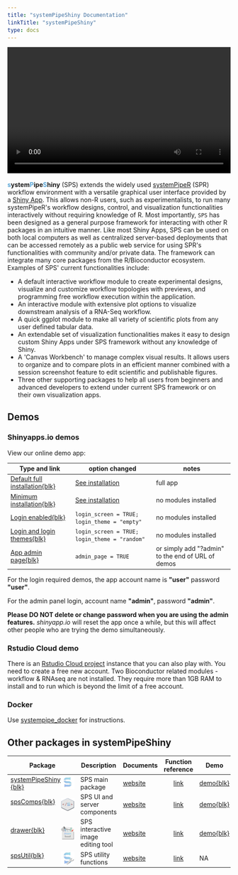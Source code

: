 ```yaml
---
title: "systemPipeShiny Documentation"
linkTitle: "systemPipeShiny"
type: docs
---
```


<link href="/css/home_page.css" rel="stylesheet">
<div id="svg-logo"></div>

<script src="/js/home_page.js"></script>
<script>
  loadLogo("/images/sps_logos.svg")
</script>
<style>
#svg-logo {
  background: 
    radial-gradient(circle, transparent 0%,  rgba(255,255,255,1) 30%),
    linear-gradient(to right, var(--color), var(--color)), var(--image2);
  background-repeat: no-repeat;
  background-size: auto 1200px;
  background-position: center center;
  background-blend-mode: 
    var(--blend-top, normal),
    var(--blend-bottom, saturation),
    normal;
  --image2: url("/background.jpg");
  --color-v: rgba(76,169,237,1);
  --color: rgba(76,169,237,1);
}

#svg-logo svg {
  margin: 0 auto;
  display: block;
  padding: 50px;
}
</style>

<video src="https://github.com/systemPipeR/sp_tutorials/blob/main/videos/sps1.8/sps_overview.webm?raw=true" style="width: 100%; aspect-ratio: 16 / 9"  controls></video>

**<span style="color:#5DA7D6;">s</span>ystem<span
style="color:#5DA7D6;">P</span>ipe<span style="color:#5DA7D6;">S</span>hiny**
(SPS) extends the widely used [systemPipeR](/spr/) 
(SPR) workflow
environment with a versatile graphical user interface provided by a [Shiny
App](https://shiny.rstudio.com). This allows non-R users, such as
experimentalists, to run many systemPipeR's workflow designs, control, and
visualization functionalities interactively without requiring knowledge of R.
Most importantly, `SPS` has been designed as a general purpose framework for
interacting with other R packages in an intuitive manner. Like most Shiny Apps,
SPS can be used on both local computers as well as centralized server-based
deployments that can be accessed remotely as a public web service for using
SPR's functionalities with community and/or private data. The framework can
integrate many core packages from the R/Bioconductor ecosystem. Examples of
SPS' current functionalities include: 

- A default interactive workflow module to 
create experimental designs, visualize and customize workflow topologies with previews, and 
programming free workflow execution within the application. 
- An interactive module with extensive plot options to visualize downstream analysis of a RNA-Seq workflow.
- A quick ggplot module to make all variety of scientific plots from any user defined 
tabular data. 
- An extendable set of visualization functionalities makes it easy to design 
custom Shiny Apps under SPS framework without any knowledge of Shiny. 
- A 'Canvas Workbench' to manage complex visual results. It allows users to 
organize and to compare plots in an efficient manner combined
with a session screenshot feature to edit scientific and publishable figures. 
- Three other supporting packages to help all users from beginners and advanced developers 
to extend under current SPS framework or on their own visualization apps. 

## Demos
### Shinyapps.io demos
View our online demo app:

| Type and link| option changed | notes |
| --- | --- | --- |
| [Default full installation{blk}](https://tgirke.shinyapps.io/systemPipeShiny/) | [See installation](#installation) | full app |
| [Minimum installation{blk}](https://tgirke.shinyapps.io/systemPipeShiny/) | [See installation](#installation) | no modules installed |
| [Login enabled{blk}](https://tgirke.shinyapps.io/systemPipeShiny_loading/) | `login_screen = TRUE; login_theme = "empty"` | no modules installed |
| [Login and login themes{blk}](https://tgirke.shinyapps.io/systemPipeShiny_loading_theme/) | `login_screen = TRUE; login_theme = "random"` | no modules installed |
| [App admin page{blk}](https://tgirke.shinyapps.io/systemPipeShiny_loading/?admin) | `admin_page = TRUE` | or simply add "?admin" to the end of URL of demos |

For the login required demos, the app account name is **"user"** password **"user"**.

For the admin panel login, account name **"admin"**, password **"admin"**.

**Please DO NOT delete or change password when you are using the admin features.**
_shinyapp.io_ will reset the app once a while, but this will affect other people 
who are trying the demo simultaneously. 

### Rstudio Cloud demo
There is an [Rstudio Cloud project](https://rstudio.cloud/project/2493103) instance 
that you can also play with. You need to create a free new account. Two Bioconductor
related modules - workflow & RNAseq are not installed. They require more than 1GB 
RAM to install and to run which is beyond the limit of a free account. 

### Docker
Use [systempipe_docker](https://github.com/systemPipeR/systempipe_docker) for instructions.

## Other packages in systemPipeShiny

| Package | Description | Documents | Function reference | Demo |
| --- | --- | --- | :---: | --- |
|<img src="https://github.com/systemPipeR/systemPipeR.github.io/blob/main/static/images/sps_small.png?raw=true" align="right" height="30" width="30"/>[systemPipeShiny{blk}](https://github.com/systemPipeR/systemPipeShiny) | SPS main package |[website](https://systempipe.org/sps/)|[link](https://systempipe.org/sps/funcs/sps/reference/)  | [demo{blk}](https://tgirke.shinyapps.io/systemPipeShiny/)|
|<img src="https://github.com/systemPipeR/systemPipeR.github.io/blob/main/static/images/spscomps.png?raw=true" align="right" height="30" width="30" />[spsComps{blk}](https://github.com/lz100/spsComps) | SPS UI and server components |[website](https://systempipe.org/sps/dev/spscomps/)|[link](https://systempipe.org/sps/funcs/spscomps/reference/)  | [demo{blk}](https://lezhang.shinyapps.io/spsComps)|
|<img src="https://github.com/systemPipeR/systemPipeR.github.io/blob/main/static/images/drawer.png?raw=true" align="right" height="30" width="30" />[drawer{blk}](https://github.com/lz100/drawer) | SPS interactive image editing tool |[website](https://systempipe.org/sps/dev/drawer/)|[link](https://systempipe.org/sps/funcs/drawer/reference/)  | [demo{blk}](https://lezhang.shinyapps.io/drawer)|
|<img src="https://github.com/systemPipeR/systemPipeR.github.io/blob/main/static/images/spsutil.png?raw=true" align="right" height="30" width="30" />[spsUtil{blk}](https://github.com/lz100/spsUtil) | SPS utility functions |[website](https://systempipe.org/sps/dev/spsutil/)|[link](https://systempipe.org/sps/funcs/spsutil/reference/)  | NA|

